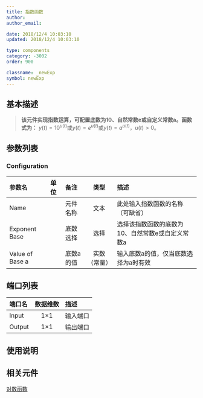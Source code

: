 ```yaml
---
title: 指数函数
author: 
author_email:

date: 2018/12/4 10:03:10
updated: 2018/12/4 10:03:10

type: components
category: -3002
order: 900

classname: _newExp
symbol: newExp
---
```

## 基本描述


> **该元件实现指数运算，可配置底数为10、自然常数e或自定义常数a。函数式为：**
> $y(t) = {10^{u(t)} }$或$y(t) = {e^{u(t)} }$或$y(t) = {a^{u(t)} }$，$u(t)>0$。

## 参数列表
### Configuration
| 参数名 | 单位 | 备注 | 类型 | 描述 |
| :--- | :--- | :--- | :--: | :--- |
| Name |  | 元件名称 | 文本 | 此处输入指数函数的名称（可缺省） |
| Exponent Base |  | 底数选择 | 选择 | 选择该指数函数的底数为10、自然常数e或自定义常数a |
| Value of Base a |  | 底数a的值 | 实数（常量） | 输入底数a的值，仅当底数选择为a时有效 |


## 端口列表

| 端口名 | 数据维数 | 描述 |
| :--- | :--:  | :--- |
| Input | 1×1 |输入端口 |
| Output | 1×1 |输出端口 |

## 使用说明



## 相关元件

[对数函数](../Log/index.md)
